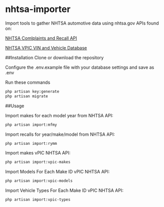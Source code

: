 # nhtsa-importer
Import tools to gather NHTSA automotive data using nhtsa.gov APIs found on:

[NHTSA Comlplaints and Recall API](https://webapi.nhtsa.gov/api/metadata)

[NHTSA VPIC VIN and Vehicle Database](https://vpic.nhtsa.dot.gov/api/)

##Installation
Clone or download the repository

Configure the .env.example file with your database settings and save as .env

Run these commands

``` bash
php artisan key:generate
php artisan migrate
```

##Usage

Import makes for each model year from NHTSA API:
``` bash
php artisan import:mfmy
```

Import recalls for year/make/model from NHTSA API:
``` bash
php artisan import:rymm
```

Import makes vPIC NHTSA API:
``` bash
php artisan import:vpic-makes
```

Import Models For Each Make ID vPIC NHTSA API:
``` bash
php artisan import:vpic-models
```

Import Vehicle Types For Each Make ID vPIC NHTSA API:
``` bash
php artisan import:vpic-types
```